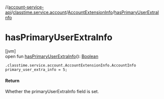 //[account-service-api](../../../index.md)/[classtime.service.account](../index.md)/[AccountExtensionInfo](index.md)/[hasPrimaryUserExtraInfo](has-primary-user-extra-info.md)

# hasPrimaryUserExtraInfo

[jvm]\
open fun [hasPrimaryUserExtraInfo](has-primary-user-extra-info.md)(): [Boolean](https://kotlinlang.org/api/latest/jvm/stdlib/kotlin/-boolean/index.html)

`.classtime.service.account.AccountExtensionInfo.AccountInfo primary_user_extra_info = 5;`

#### Return

Whether the primaryUserExtraInfo field is set.
